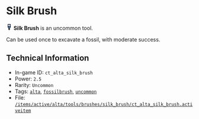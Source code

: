 # Silk Brush

<img src="https://raw.githubusercontent.com/Ceterai/Enternia/main/items/active/alta/tools/brushes/silk_brush/icon.png" alt="Silk Brush icon" loading="lazy" height=16px width="auto" /> **Silk Brush** is an uncommon tool.

Can be used once to excavate a fossil, with moderate success.

## Technical Information

- In-game ID: `ct_alta_silk_brush`
- Power: `2.5`
- Rarity: `Uncommon`
- Tags: [`alta`](https://ceterai.github.io/MyEnternia/Wiki/Tags/Alta), [`fossilbrush`](https://ceterai.github.io/MyEnternia/Wiki/Tags/Fossilbrush), [`uncommon`](https://ceterai.github.io/MyEnternia/Wiki/Tags/Uncommon)
- File: [`/items/active/alta/tools/brushes/silk_brush/ct_alta_silk_brush.activeitem`](https://github.com/Ceterai/Enternia/blob/main/items/active/alta/tools/brushes/silk_brush/ct_alta_silk_brush.activeitem)
